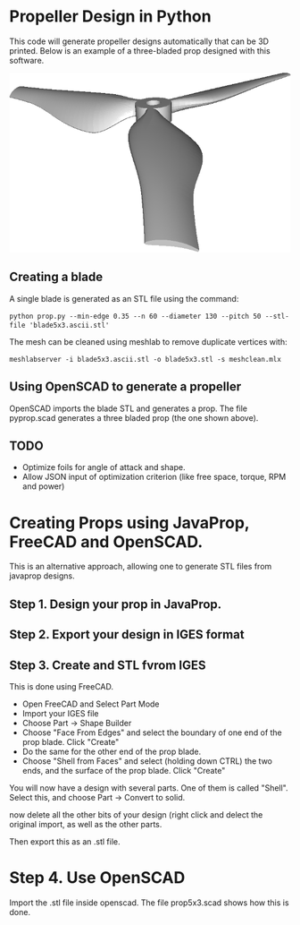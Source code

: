# Propeller Design in Python

This code will generate propeller designs automatically that can be 3D printed. Below is an example of a three-bladed prop designed with this software.

![alt text][prop5x3]

## Creating a blade

A single blade is generated as an STL file using the command:

    python prop.py --min-edge 0.35 --n 60 --diameter 130 --pitch 50 --stl-file 'blade5x3.ascii.stl'

The mesh can be cleaned using meshlab to remove duplicate vertices with:

    meshlabserver -i blade5x3.ascii.stl -o blade5x3.stl -s meshclean.mlx

##  Using OpenSCAD to generate a propeller

OpenSCAD imports the blade STL and generates a prop. The file pyprop.scad generates a three bladed prop (the one shown above).


## TODO

* Optimize foils for angle of attack and shape.
* Allow JSON input of optimization criterion (like free space, torque, RPM and power)

# Creating Props using JavaProp, FreeCAD and OpenSCAD.

This is an alternative approach, allowing one to generate STL files from javaprop designs.

## Step 1. Design your prop in JavaProp.

## Step 2. Export your design in IGES format

## Step 3. Create and STL fvrom IGES

This is done using FreeCAD.

* Open FreeCAD and Select Part Mode
* Import your IGES file
* Choose Part -> Shape Builder
* Choose "Face From Edges" and select the boundary of one end of the prop blade. Click "Create"
* Do the same for the other end of the prop blade.
* Choose "Shell from Faces" and select (holding down CTRL) the two ends, and the surface of the prop blade. Click "Create"

You will now have a design with several parts. One of them is called "Shell". Select this, and choose Part -> Convert to solid.

now delete all the other bits of your design (right click and delect the original import, as well as the other parts.

Then export this as an .stl file.


# Step 4. Use OpenSCAD

Import the .stl file inside openscad. The file prop5x3.scad shows how this is done.


[prop5x3]: https://github.com/tmolteno/3d/blob/master/prop/images/prop5x3.png "Three Bladed Prop"
